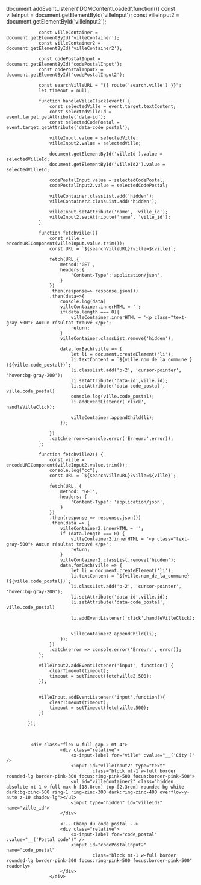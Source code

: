   document.addEventListener('DOMContentLoaded',function(){
                const villeInput = document.getElementById('villeInput');
                const villeInput2 = document.getElementById('villeInput2');

                const villeContainer = document.getElementById('villeContainer');
                const villeContainer2 = document.getElementById('villeContainer2');

                const codePostalInput = document.getElementById('codePostalInput');
                const codePostalInput2 = document.getElementById('codePostalInput2');

                const searchVilleURL = "{{ route('search.ville') }}";
                let timeout = null;

                function handleVilleClick(event) {
                    const selectedVille = event.target.textContent;
                    const selectedVilleId = event.target.getAttribute('data-id');
                    const selectedCodePostal = event.target.getAttribute('data-code_postal');

                    villeInput.value = selectedVille;
                    villeInput2.value = selectedVille;

                    document.getElementById('villeId').value = selectedVilleId;
                    document.getElementById('villeId2').value = selectedVilleId;

                    codePostalInput.value = selectedCodePostal;
                    codePostalInput2.value = selectedCodePostal;

                    villeContainer.classList.add('hidden');
                    villeContainer2.classList.add('hidden');

                    villeInput.setAttribute('name', 'ville_id');
                    villeInput2.setAttribute('name', 'ville_id');
                }
                
                function fetchville(){
                    const ville = encodeURIComponent(villeInput.value.trim());
                    const URL = `${searchVilleURL}?ville=${ville}`;

                    fetch(URL,{
                        method:'GET',
                        headers:{
                            'Content-Type':'application/json',
                        }
                    })
                    .then(response=> response.json())
                    .then(data=>{
                        console.log(data)
                        villeContainer.innerHTML = '';
                        if(data.length === 0){
                            villeContainer.innerHTML = '<p class="text-gray-500"> Aucun résultat trouvé </p>';
                            return;
                        }
                        villeContainer.classList.remove('hidden');
                        
                        data.forEach(ville => {
                            let li = document.createElement('li');
                            li.textContent = `${ville.nom_de_la_commune } (${ville.code_postal})`;
                            li.classList.add('p-2', 'cursor-pointer', 'hover:bg-gray-200');
                            li.setAttribute('data-id',ville.id);
                            li.setAttribute('data-code_postal', ville.code_postal)
                            console.log(ville.code_postal);
                            li.addEventListener('click', handleVilleClick); 
                            
                            villeContainer.appendChild(li);
                        });

                    })
                    .catch(error=>console.error('Erreur:',error));
                };
                
                function fetchville2() {
                    const ville = encodeURIComponent(villeInput2.value.trim());
                    console.log("cc");
                    const URL = `${searchVilleURL}?ville=${ville}`;

                    fetch(URL, {
                        method: 'GET',
                        headers: {
                            'Content-Type': 'application/json',
                        }
                    })
                    .then(response => response.json())
                    .then(data => {
                        villeContainer2.innerHTML = '';
                        if (data.length === 0) {
                            villeContainer2.innerHTML = '<p class="text-gray-500"> Aucun résultat trouvé </p>';
                            return;
                        }
                        villeContainer2.classList.remove('hidden');
                        data.forEach(ville => {
                            let li = document.createElement('li');
                            li.textContent = `${ville.nom_de_la_commune} (${ville.code_postal})`;
                            li.classList.add('p-2', 'cursor-pointer', 'hover:bg-gray-200');
                            li.setAttribute('data-id',ville.id);
                            li.setAttribute('data-code_postal', ville.code_postal)

                            li.addEventListener('click',handleVilleClick);
                            

                            villeContainer2.appendChild(li);
                        });
                    })
                    .catch(error => console.error('Erreur:', error));
                };

                villeInput2.addEventListener('input', function() {
                    clearTimeout(timeout);
                    timeout = setTimeout(fetchville2,500);
                });


                villeInput.addEventListener('input',function(){
                    clearTimeout(timeout);
                    timeout = setTimeout(fetchville,500);
                })

            });



             <div class="flex w-full gap-2 mt-4">
                        <div class="relative">
                            <x-input-label for="ville" :value="__('City')" />
                            <input id="villeInput2" type="text" 
                                    class="block mt-1 w-full border rounded-lg border-pink-300 focus:ring-pink-500 focus:border-pink-500">
                            <ul id="villeContainer2" class="hidden absolute mt-1 w-full max-h-[18.8rem] top-[2.3rem] rounded bg-white dark:bg-zinc-600 ring-1 ring-zinc-300 dark:ring-zinc-400 overflow-y-auto z-10 shadow-lg"></ul>
                            <input type="hidden" id="villeId2" name="ville_id">
                        </div>
                    
                        <!-- Champ du code postal -->
                        <div class="relative">
                            <x-input-label for="code_postal" :value="__('Postal code')" />
                            <input id="codePostalInput2" name="code_postal" 
                                    class="block mt-1 w-full border rounded-lg border-pink-300 focus:ring-pink-500 focus:border-pink-500" readonly>
                        </div>
                    </div>